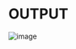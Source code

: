 # OUTPUT
![image](https://user-images.githubusercontent.com/79815768/118933758-2d2ded80-b97c-11eb-9be7-d41dea1ac4f1.png)
